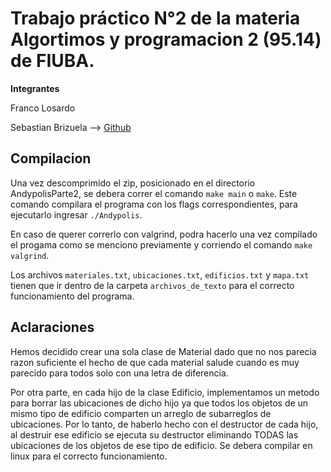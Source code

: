 # Trabajo práctico N°2 de la materia Algortimos y programacion 2 (95.14) de FIUBA.

**Integrantes**

Franco Losardo

Sebastian Brizuela --> [Github](https://github.com/SebaB29)


## Compilacion
Una vez descomprimido el zip, posicionado en el directorio AndypolisParte2, se debera correr el comando `make main` o `make`. Este comando compilara el programa con los flags correspondientes, para ejecutarlo ingresar `./Andypolis`.

En caso de querer correrlo con valgrind, podra hacerlo una vez compilado el progama como se menciono previamente y corriendo el comando `make valgrind`.

Los archivos `materiales.txt`, `ubicaciones.txt`, `edificios.txt` y `mapa.txt` tienen que ir dentro de la carpeta `archivos_de_texto` para el correcto funcionamiento del programa.

## Aclaraciones
Hemos decidido crear una sola clase de Material dado que no nos parecia razon suficiente el hecho de que cada material salude cuando es muy parecido para todos solo con una letra de diferencia.

Por otra parte, en cada hijo de la clase Edificio, implementamos un metodo para borrar las ubicaciones de dicho hijo ya que todos los objetos de un mismo tipo de edificio comparten un arreglo de subarreglos de ubicaciones. 
Por lo tanto, de haberlo hecho con el destructor de cada hijo, al destruir ese edificio se ejecuta su destructor eliminando TODAS las ubicaciones de los objetos de ese tipo de edificio. Se debera compilar en linux para el correcto funcionamiento.
